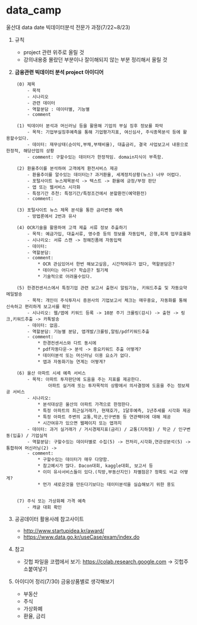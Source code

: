 # data_camp
울산대 data date 빅데이터분석 전문가 과정(7/22~8/23)


1. 규칙
    - project 관련 위주로 올릴 것
    - 강의내용중 몰랐던 부분이나 잘이해되지 않는 부분 정리해서 올릴 것

2. **금융관련 빅데이터 분석 project 아이디어**

```
    (0) 제목
        - 목적
        - 시나리오
        - 관련 데이터
        - 역할분담 : 데이터별, 기능별
        - comment
    
    (1) 빅데이터 분석과 머신러닝 등을 활용해 기업의 부실 징후 정보를 파악
        - 목적: 기업부실징후예측을 통해 기업평가지표, 여신심사, 주식종목분석 등에 활용할수있다.
        - 데이터: 재무상태(순이익,부채,부채비율), 대출금리, 결국 사업보고서 내용으로 한정적, 해당산업의 상황
        - comment: 구할수있는 데이터가 한정적임. domain지식이 부족함.
       
    (2) 환율추이를 분석하여 고객에게 환전서비스 제공 
        - 환율추이를 알수있는 데이터는? 과거환율, 세계정치상황(뉴스) 너무 어렵다.
        - 포털사이트 뉴스제목분석 -> 텍스트 -> 환율에 긍정/부정 판단
        - 앱 또는 웹서비스 시각화
        - 특정기간 추천: 특정기간/특정조건에서 분할환전(예약환전)
        - comment: 
        
    (3) 포털사이트 뉴스 제목 분석을 통한 금리변동 예측 
        - 방법론에서 2번과 유사
        
    (4) OCR기술을 활용하여 고객 제출 서류 정보 추출하기
        - 목적: 예금가입, 대출서류, 영수증 등의 정보를 자동입력, 은행,회계 업무효율화 
        - 시나리오: 서류 스캔 -> 정해진폼에 자동입력
        - 데이터: 
        - 역할분담:
        - comment: 
            * OCR 관심있어서 한번 해보고싶음, 시간적여유가 없다, 역할분담은? 
            * 데이터는 어디서? 학습은? 필기체
            * 기술적으로 어려울수있다.
        
    (5) 한경컨센서스에서 특정기업 관련 보고서 출현시 알림기능, 키워드추출 및 자동요약 메일발송
        - 목적: 개인이 주식투자시 증권사의 기업보고서 체크는 매우중요, 자동화를 통해 신속하고 편리하게 보고서를 확인 
        - 시나리오: 웹/앱에 키워드 등록 -> 10분 주기 크롤링(감시) -> 출현 -> 링크,키워드추출 -> 카톡발송
        - 데이터: 없음.
        - 역할분담: 기능별 분담, 앱개발/크롤링,알림/pdf키워드추출
        - comment: 
            * 한경컨센서스와 다트 동시에
            * pdf자동다운-> 분석 -> 중요키워드 추출 어떻게?
            * 데이터분석 또는 머신러닝 이용 요소가 없다.
            * 앱과 자동화기능 연계는 어떻게?
        
    (6) 울산 아파트 시세 예측 서비스
        - 목적: 아파트 투자판단에 도움을 주는 지표를 제공한다.
                아파트 실거래 또는 투자목적의 상황에서 의사결정에 도움을 주는 정보제공 서비스
        - 시나리오:            
            * 분석대상은 울산의 아파트 가격으로 한정한다.
            * 특정 아파트의 최근실거래가, 현재호가, 1달후예측, 1년추세를 시각화 제공
            * 특정 아파트 주변의 교통,학군,인구변동 등 연관팩터에 대해 제공
            * 시간여유가 있으면 웹페이지 또는 앱까지
        - 데이터: 과거 실거래가 / 거시경제지표(금리) / 교통(지하철) / 학군 / 인구변동(입출) / 기업실적  
        - 역할분담: 구할수있는 데이터별로 수집(5) -> 전처리,시각화,연관성분석(5) -> 통합하여 머신러닝(2) ->
        - comment: 
            * 구할수있는 데이터가 매우 다양함.
            * 참고예시가 많다. Dacon대회, kaggle대회, 보고서 등
            * 이미 유사서비스들이 있다.(직방,부동산지인) 차별점은? 정확도 비교 어떻게?
            * 먼가 새로운것을 만든다기보다는 데이터분석을 실습해보기 위한 용도
            
        
    (7) 주식 또는 가상화폐 가격 예측
        - 캐글 대회 확인
```

3. 공공데이터 활용사례 참고사이트
    - http://www.startupidea.kr/award/
    - https://www.data.go.kr/useCase/exam/index.do

4. 참고
    - 깃헙 파일을 코랩에서 보기: https://colab.research.google.com -> 깃헙주소붙여넣기

5. 아이디어 정리(7/30)
금융상품별로 생각해보기
    - 부동산
    - 주식
    - 가상화폐
    - 환율, 금리

    
    
